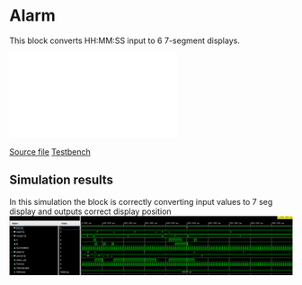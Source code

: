 # Alarm
This block converts HH:MM:SS input to 6 7-segment displays.

![Internal diagram PDF](img/alarm_schematic.pdf)

[Source file](../../src/Alarm.vhd)
[Testbench](Alarm_tb.vhd)

## Simulation results
In this simulation the block is correctly converting input values to 7 seg display and outputs correct display position
![image](img/image.png)
